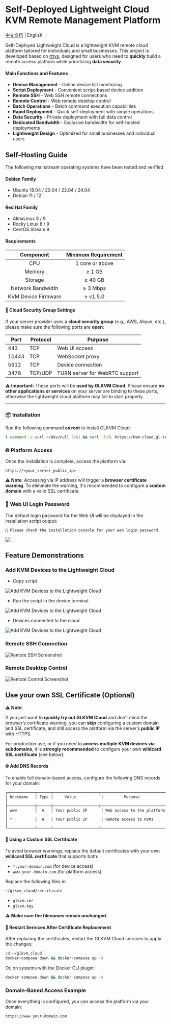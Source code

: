 # Self-Deployed Lightweight Cloud KVM Remote Management Platform

[中文文档](./README.zh-CN.md) | English

Self-Deployed Lightweight Cloud is a lightweight KVM remote cloud platform tailored for individuals and small businesses. This project is developed based on [rttys](https://github.com/zhaojh329/rttys), designed for users who need to **quickly** build a remote access platform while prioritizing **data security**. 

#### Main Functions and Features

-  **Device Management** - Online device list monitoring
-  **Script Deployment** - Convenient script-based device addition
-  **Remote SSH** - Web SSH remote connections
-  **Remote Control** - Web remote desktop control
-  **Batch Operations** - Batch command execution capabilities
-  **Rapid Deployment** - Quick self-deployment with simple operations
-  **Data Security** - Private deployment with full data control
-  **Dedicated Bandwidth** - Exclusive bandwidth for self-hosted deployments 
-  **Lightweight Design** - Optimized for small businesses and individual users

## Self-Hosting Guide

The following mainstream operating systems have been tested and verified

#### Debian Family

- Ubuntu 18.04 / 20.04 / 22.04 / 24.04
- Debian 11 / 12

#### Red Hat Family

- AlmaLinux 8 / 9
- Rocky Linux 8 / 9
- CentOS Stream 9

#### Requirements

|      Component      | Minimum Requirement |
| :-----------------: | :-----------------: |
|         CPU         |  1 core or above   |
|       Memory        |       ≥ 1 GB        |
|       Storage       |       ≥ 40 GB       |
| Network Bandwidth   | ≥ 3 Mbps      |
| KVM Device Firmware |      ≥ v1.5.0       |

#### 🔐 Cloud Security Group Settings

If your server provider uses a **cloud security group** (e.g., AWS, Aliyun, etc.), please make sure the following ports are **open**:

| Port  | Protocol | Purpose                        |
| ----- | -------- | ------------------------------ |
| 443   | TCP      | Web UI access                  |
| 10443 | TCP      | WebSocket proxy                |
| 5912  | TCP      | Device connection              |
| 3478  | TCP/UDP  | TURN server for WebRTC support |

⚠️ **Important:**
 These ports will be **used by GLKVM Cloud**. Please ensure **no other applications or services** on your server are binding to these ports, otherwise the lightweight cloud platform may fail to start properly.

------
### 📦 Installation

Run the following command **as root** to install GLKVM Cloud:

```bash
( command -v curl >/dev/null 2>&1 && curl -fsSL https://kvm-cloud.gl-inet.com/selfhost/install.sh || wget -qO- https://kvm-cloud.gl-inet.com/selfhost/install.sh ) | sudo bash
```

### 🌐 Platform Access

Once the installation is complete, access the platform via:

```
https://<your_server_public_ip>
```

⚠️ **Note**: Accessing via IP address will trigger a **browser certificate warning**.
 To eliminate the warning, it's recommended to configure a **custom domain** with a valid SSL certificate.

### 🔑 Web UI Login Password

The default login password for the Web UI will be displayed in the installation script output:

```
🔐 Please check the installation console for your web login password.
```

![](img/password.png)

## Feature Demonstrations

###  Add KVM Devices to the Lightweight Cloud 

- Copy script

![Add KVM Devices to the Lightweight Cloud](img/adddevice.png)

- Run the script in the device terminal

![Add KVM Devices to the Lightweight Cloud](img/rundevicescript.png)

- Devices connected to the cloud

![Add KVM Devices to the Lightweight Cloud](img/devicelist.png)


### Remote SSH Connection

![Remote SSH Screenshot](img/ssh.png)

### Remote Desktop Control

![Remote Control Screenshot](img/web.png)



##  Use your own SSL Certificate (Optional) 

⚠️ **Note**:

If you just want to **quickly try out GLKVM Cloud** and don’t mind the browser’s certificate warning,
you can **skip** configuring a custom domain and SSL certificate, and still access the platform via the server’s **public IP** with HTTPS.

For production use, or if you need to **access multiple KVM devices via subdomains**, it is **strongly recommended** to configure your own **wildcard SSL certificate** (see below).

#### 🌐 Add DNS Records

To enable full domain-based access, configure the following DNS records for your domain:

```
┌────────────┬──────┬────────────────────┬─────────────────────────────┐
│ Hostname   │ Type │     Value           │         Purpose             │
├────────────┼──────┼────────────────────┼─────────────────────────────┤
│ www        │  A   │ Your public IP      │ Web access to the platform │
│ *          │  A   │ Your public IP      │ Remote access to KVMs      │
└────────────┴──────┴────────────────────┴─────────────────────────────┘
```

#### 🔧 Using a Custom SSL Certificate

To avoid browser warnings, replace the default certificates with your own **wildcard SSL certificate**
 that supports both:

- `*.your-domain.com` (for device access)
- `www.your-domain.com` (for platform access)

Replace the following files in:

```
~/glkvm_cloud/certificate
```

- `glkvm.cer`
- `glkvm.key`

⚠️ **Make sure the filenames remain unchanged.**

#### 🔄 Restart Services After Certificate Replacement

After replacing the certificates, restart the GLKVM Cloud services to apply the changes:

```bash
cd ~/glkvm_cloud
docker-compose down && docker-compose up -d
```

Or, on systems with the Docker CLI plugin:

```bash
docker compose down && docker compose up -d
```

###  Domain-Based Access Example

Once everything is configured, you can access the platform via your domain:

```
https://www.your-domain.com
```
